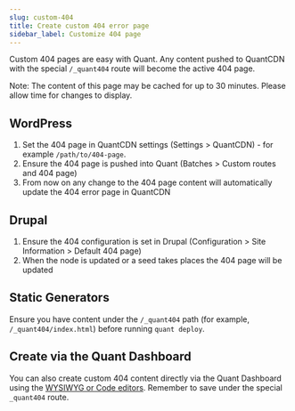 ```yaml
---
slug: custom-404
title: Create custom 404 error page
sidebar_label: Customize 404 page
---
```


Custom 404 pages are easy with Quant. Any content pushed to QuantCDN with the special `/_quant404` route will become the active 404 page.

Note: The content of this page may be cached for up to 30 minutes. Please allow time for changes to display.

## WordPress

1. Set the 404 page in QuantCDN settings (Settings > QuantCDN) - for example `/path/to/404-page`.
2. Ensure the 404 page is pushed into Quant (Batches > Custom routes and 404 page)
3. From now on any change to the 404 page content will automatically update the 404 error page in QuantCDN

## Drupal

1. Ensure the 404 configuration is set in Drupal (Configuration > Site Information > Default 404 page)
2. When the node is updated or a seed takes places the 404 page will be updated

## Static Generators

Ensure you have content under the `/_quant404` path (for example, `/_quant404/index.html`) before running `quant deploy`.

## Create via the Quant Dashboard

You can also create custom 404 content directly via the Quant Dashboard using the [WYSIWYG or Code editors](/docs/dashboard/content#editing-or-creating-new-content). Remember to save under the special `_quant404` route.